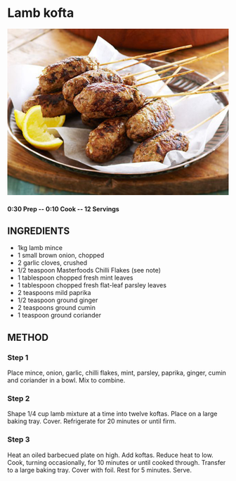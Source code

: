 # Lamb kofta
![](https://raw.githubusercontent.com/fuzzwah/recipes/master/pics/Lamb_kofta.jpg)
#### 0:30 Prep -- 0:10 Cook -- 12 Servings
## INGREDIENTS
* 1kg lamb mince
* 1 small brown onion, chopped
* 2 garlic cloves, crushed
* 1/2 teaspoon Masterfoods Chilli Flakes (see note)
* 1 tablespoon chopped fresh mint leaves
* 1 tablespoon chopped fresh flat-leaf parsley leaves
* 2 teaspoons mild paprika
* 1/2 teaspoon ground ginger
* 2 teaspoons ground cumin
* 1 teaspoon ground coriander
## METHOD
### Step 1
Place mince, onion, garlic, chilli flakes, mint, parsley, paprika, ginger, cumin and coriander in a bowl. Mix to combine.
### Step 2
Shape 1/4 cup lamb mixture at a time into twelve koftas. Place on a large baking tray. Cover. Refrigerate for 20 minutes or until firm.
### Step 3
Heat an oiled barbecued plate on high. Add koftas. Reduce heat to low. Cook, turning occasionally, for 10 minutes or until cooked through. Transfer to a large baking tray. Cover with foil. Rest for 5 minutes. Serve.
